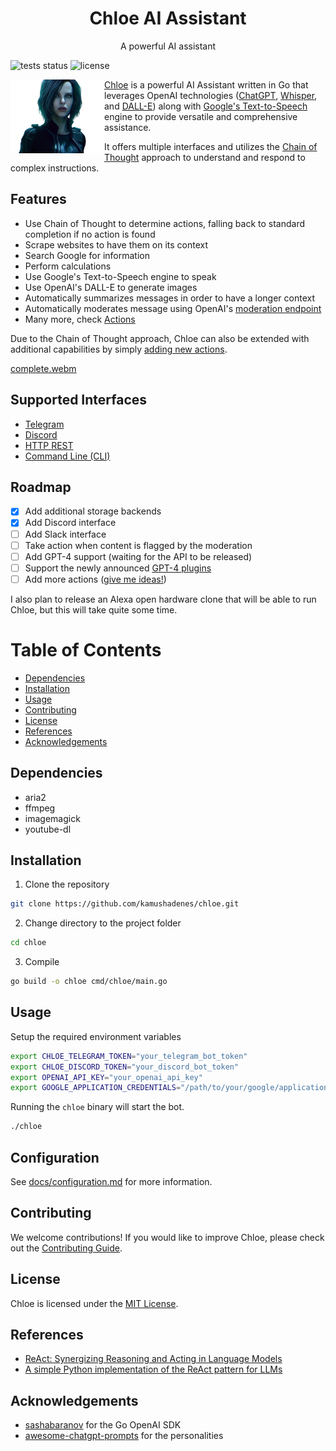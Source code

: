 <h1 align="center">Chloe AI Assistant</h1>

<p align="center">A powerful AI assistant</p>

![tests status](https://img.shields.io/github/actions/workflow/status/kamushadenes/chloe/test.yml)
![license](https://img.shields.io/github/license/kamushadenes/chloe)

<img align="left" width=150px src=".github/resources/images/chloe_avatar.png" />

[Chloe](https://blog.hadenes.io/post/chloe-ai-assistant/) is a powerful AI Assistant written in Go
that leverages OpenAI
technologies ([ChatGPT](https://openai.com/product/gpt-4),
[Whisper](https://openai.com/research/whisper),
and [DALL-E](https://openai.com/product/dall-e-2)) along
with [Google's Text-to-Speech](https://cloud.google.com/text-to-speech) engine to provide versatile
and comprehensive assistance.

It offers multiple interfaces and utilizes
the [Chain of Thought](https://til.simonwillison.net/llms/python-react-pattern) approach to
understand and respond to complex instructions.

## Features

- Use Chain of Thought to determine actions, falling back to standard completion if no action is
  found
- Scrape websites to have them on its context
- Search Google for information
- Perform calculations
- Use Google's Text-to-Speech engine to speak
- Use OpenAI's DALL-E to generate images
- Automatically summarizes messages in order to have a longer context
- Automatically moderates message using
  OpenAI's [moderation endpoint](https://platform.openai.com/docs/guides/moderation)
- Many more, check [Actions](docs/actions.md)

Due to the Chain of Thought approach, Chloe can also be extended with additional capabilities by
simply [adding new actions](https://github.com/kamushadenes/chloe/blob/main/react/react.go#L136).

[complete.webm](https://user-images.githubusercontent.com/242529/226281153-152b77c3-4d1f-4d22-bb04-41a39cdd740b.webm)

## Supported Interfaces

- [Telegram](docs/telegram.md)
- [Discord](docs/discord.md)
- [HTTP REST](docs/http.md)
- [Command Line (CLI)](docs/cli.md)

## Roadmap

- [x] Add additional storage backends
- [x] Add Discord interface
- [ ] Add Slack interface
- [ ] Take action when content is flagged by the moderation
- [ ] Add GPT-4 support (waiting for the API to be released)
- [ ] Support the newly announced [GPT-4 plugins](https://openai.com/blog/chatgpt-plugins)
- [ ] Add more
  actions ([give me ideas!](https://github.com/kamushadenes/chloe/issues/new?assignees=kamushadenes&labels=feature&template=feature_request.md&title=%5BFEATURE%5D+))

I also plan to release an Alexa open hardware clone that will be able to run Chloe, but this will
take quite some time.

# Table of Contents

- [Dependencies](#dependencies)
- [Installation](#installation)
- [Usage](#usage)
- [Contributing](#contributing)
- [License](#license)
- [References](#references)
- [Acknowledgements](#acknowledgements)

## Dependencies

- aria2
- ffmpeg
- imagemagick
- youtube-dl

## Installation

1. Clone the repository

```bash
git clone https://github.com/kamushadenes/chloe.git
```

2. Change directory to the project folder

```bash
cd chloe
```

3. Compile

```bash
go build -o chloe cmd/chloe/main.go
```

## Usage

Setup the required environment variables

```bash
export CHLOE_TELEGRAM_TOKEN="your_telegram_bot_token"
export CHLOE_DISCORD_TOKEN="your_discord_bot_token"
export OPENAI_API_KEY="your_openai_api_key"
export GOOGLE_APPLICATION_CREDENTIALS="/path/to/your/google/application/credentials.json"
```

Running the `chloe` binary will start the bot.

```bash
./chloe
```

## Configuration

See [docs/configuration.md](docs/configuration.md) for more information.

## Contributing

We welcome contributions! If you would like to improve Chloe, please check out
the [Contributing Guide](CONTRIBUTING.md).

## License

Chloe is licensed under the [MIT License](LICENSE.md).

## References

- [ReAct: Synergizing Reasoning and Acting in Language Models](https://react-lm.github.io)
- [A simple Python implementation of the ReAct pattern for LLMs](https://til.simonwillison.net/llms/python-react-pattern)

## Acknowledgements

- [sashabaranov](https://github.com/sashabaranov/go-openai) for the Go OpenAI SDK
- [awesome-chatgpt-prompts](https://github.com/f/awesome-chatgpt-prompts) for the personalities
